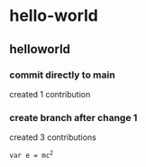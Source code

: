 # hello-world
## helloworld
### commit directly to main
created 1 contribution

### create branch after change 1
created 3 contributions

<code>var e = mc<sup>2</sup></code>

